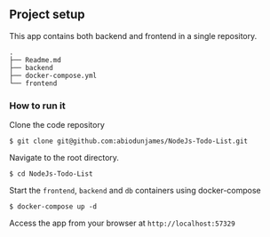 

## Project setup
This app contains both backend and frontend in a single repository.
```
.
├── Readme.md
├── backend
├── docker-compose.yml
└── frontend
```
### How to run it
Clone the code repository
```
$ git clone git@github.com:abiodunjames/NodeJs-Todo-List.git
```
Navigate to the root directory.

```
$ cd NodeJs-Todo-List

```
Start the `frontend`, `backend` and `db` containers using docker-compose

```
$ docker-compose up -d 
```
Access the app from your browser at `http://localhost:57329`

